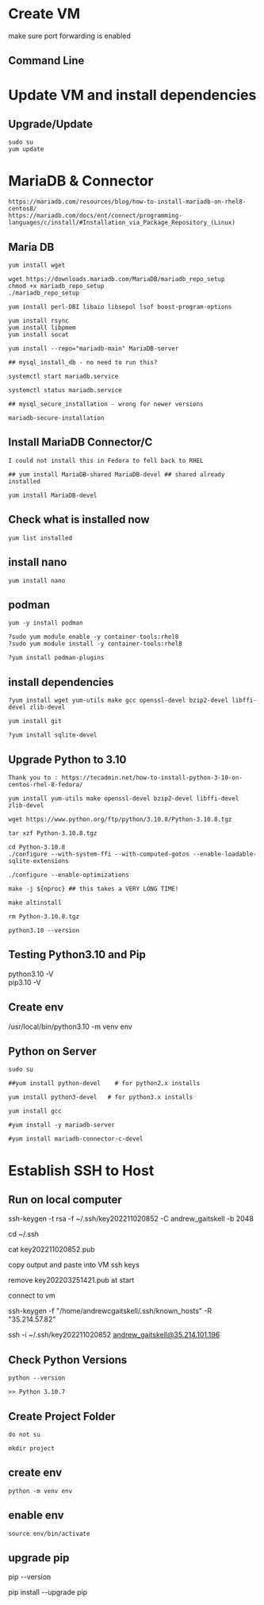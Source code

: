 # Create VM

make sure port forwarding is enabled

## Command Line

# Update VM and install dependencies

## Upgrade/Update

    sudo su
    yum update

# MariaDB & Connector

    https://mariadb.com/resources/blog/how-to-install-mariadb-on-rhel8-centos8/
    https://mariadb.com/docs/ent/connect/programming-languages/c/install/#Installation_via_Package_Repository_(Linux)

## Maria DB

    yum install wget

    wget https://downloads.mariadb.com/MariaDB/mariadb_repo_setup
    chmod +x mariadb_repo_setup
    ./mariadb_repo_setup

    yum install perl-DBI libaio libsepol lsof boost-program-options
    
    yum install rsync
    yum install libpmem
    yum install socat
    
    yum install --repo="mariadb-main" MariaDB-server
    
    ## mysql_install_db - no need to run this?
    
    systemctl start mariadb.service
    
    systemctl status mariadb.service
    
    ## mysql_secure_installation - wrong for newer versions
    
    mariadb-secure-installation
    
    
## Install MariaDB Connector/C
    
    I could not install this in Fedora to fell back to RHEL

    ## yum install MariaDB-shared MariaDB-devel ## shared already installed
    
    yum install MariaDB-devel

## Check what is installed now

    yum list installed

## install nano

    yum install nano

## podman

    yum -y install podman

    ?sudo yum module enable -y container-tools:rhel8
    ?sudo yum module install -y container-tools:rhel8
    
    ?yum install podman-plugins

## install dependencies

    ?yum install wget yum-utils make gcc openssl-devel bzip2-devel libffi-devel zlib-devel 

    yum install git
    
    ?yum install sqlite-devel

## Upgrade Python to 3.10

    Thank you to : https://tecadmin.net/how-to-install-python-3-10-on-centos-rhel-8-fedora/

    yum install yum-utils make openssl-devel bzip2-devel libffi-devel zlib-devel

    wget https://www.python.org/ftp/python/3.10.8/Python-3.10.8.tgz 

    tar xzf Python-3.10.8.tgz 

    cd Python-3.10.8 
    ./configure --with-system-ffi --with-computed-gotos --enable-loadable-sqlite-extensions 

    ./configure --enable-optimizations

    make -j ${nproc} ## this takes a VERY LONG TIME!
    
    make altinstall

    rm Python-3.10.8.tgz

    python3.10 --version


## Testing Python3.10 and Pip

python3.10 -V  
pip3.10 -V  

## Create env

/usr/local/bin/python3.10 -m venv env

## Python on Server
    
    sudo su
    
    ##yum install python-devel    # for python2.x installs
    
    yum install python3-devel   # for python3.x installs
    
    yum install gcc

    #yum install -y mariadb-server
    
    #yum install mariadb-connector-c-devel


# Establish SSH to Host

## Run on local computer

ssh-keygen -t rsa -f ~/.ssh/key202211020852 -C andrew_gaitskell -b 2048

cd ~/.ssh

cat key202211020852.pub

copy output and paste into VM ssh keys

remove key202203251421.pub at start

connect to vm

ssh-keygen -f "/home/andrewcgaitskell/.ssh/known_hosts" -R "35.214.57.82"

ssh -i ~/.ssh/key202211020852 andrew_gaitskell@35.214.101.196

## Check Python Versions

    python --version

    >> Python 3.10.7

## Create Project Folder

    do not su

    mkdir project

## create env

    python -m venv env

## enable env

    source env/bin/activate
    
## upgrade pip

   pip --version
   
   pip install --upgrade pip
